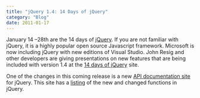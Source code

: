 ```yaml
---
title: "jQuery 1.4: 14 Days of jQuery"
category: "Blog"
date: 2011-01-17
---
```


January 14 –28th are the 14 days of [jQuery](http://jquery14.com/). If you are not familiar with jQuery, it is a highly popular open source Javascript framework. Microsoft is now including jQuery with new editions of Visual Studio. John Resig and other developers are giving presentations on new features that are being included with version 1.4 at the [14 days of jQuery](http://jquery14.com/) site.

One of the changes in this coming release is a new [API documentation site](http://api.jquery.com) for jQuery. This site has a [listing](http://api.jquery.com/category/version/1.4/) of the new and changed functions in jQuery.
